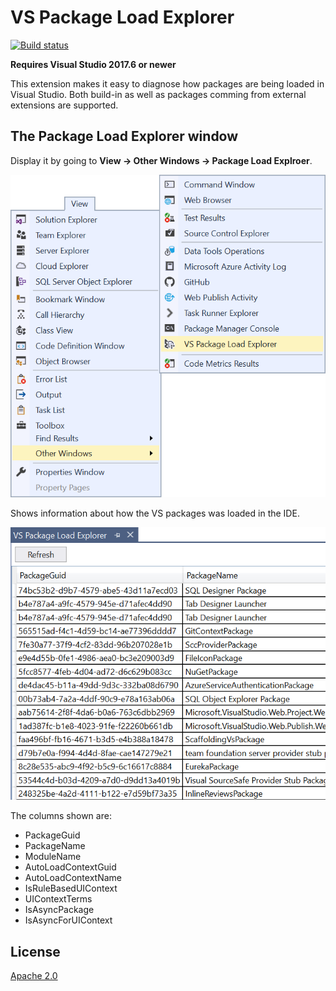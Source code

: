# VS Package Load Explorer

[![Build status](https://ci.appveyor.com/api/projects/status/0bqwktptj7ux1imq?svg=true)](https://ci.appveyor.com/project/madskristensen/autoloadpackagemanager)

**Requires Visual Studio 2017.6 or newer**

This extension makes it easy to diagnose how packages are being loaded in Visual Studio. Both build-in as well as packages comming from external extensions are supported.

## The Package Load Explorer window
Display it by going to **View -> Other Windows -> Package Load Explroer**.

![Context menu](art/context-menu.png)

Shows information about how the VS packages was loaded in the IDE.

![Tool window](art/tool-window.png)

The columns shown are:

* PackageGuid
* PackageName
* ModuleName
* AutoLoadContextGuid
* AutoLoadContextName
* IsRuleBasedUIContext
* UIContextTerms
* IsAsyncPackage
* IsAsyncForUIContext

## License
[Apache 2.0](LICENSE) 